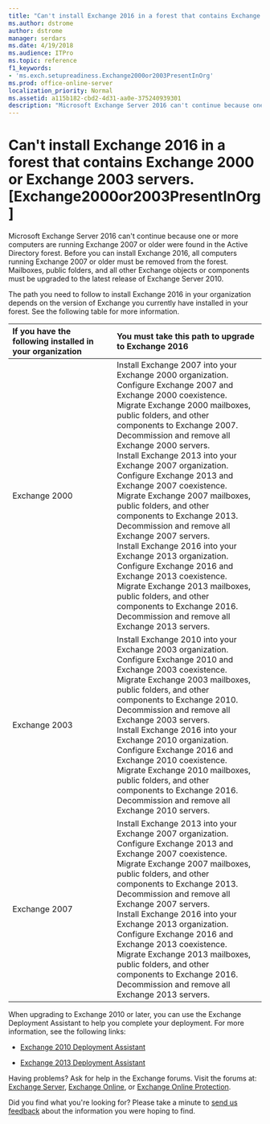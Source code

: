 ```yaml
---
title: "Can't install Exchange 2016 in a forest that contains Exchange 2000 or Exchange 2003 servers. [Exchange2000or2003PresentInOrg]"
ms.author: dstrome
author: dstrome
manager: serdars
ms.date: 4/19/2018
ms.audience: ITPro
ms.topic: reference
f1_keywords:
- 'ms.exch.setupreadiness.Exchange2000or2003PresentInOrg'
ms.prod: office-online-server
localization_priority: Normal
ms.assetid: a115b182-cbd2-4d31-aa0e-375240939301
description: "Microsoft Exchange Server 2016 can't continue because one or more computers are running Exchange 2007 or older were found in the Active Directory forest. Before you can install Exchange 2016, all computers running Exchange 2007 or older must be removed from the forest. Mailboxes, public folders, and all other Exchange objects or components must be upgraded to the latest release of Exchange Server 2010."
---
```


# Can't install Exchange 2016 in a forest that contains Exchange 2000 or Exchange 2003 servers. [Exchange2000or2003PresentInOrg]

Microsoft Exchange Server 2016 can't continue because one or more computers are running Exchange 2007 or older were found in the Active Directory forest. Before you can install Exchange 2016, all computers running Exchange 2007 or older must be removed from the forest. Mailboxes, public folders, and all other Exchange objects or components must be upgraded to the latest release of Exchange Server 2010.
  
The path you need to follow to install Exchange 2016 in your organization depends on the version of Exchange you currently have installed in your forest. See the following table for more information.
  
|**If you have the following installed in your organization**|**You must take this path to upgrade to Exchange 2016**|
|:-----|:-----|
|Exchange 2000  <br/> | Install Exchange 2007 into your Exchange 2000 organization.  <br/>  Configure Exchange 2007 and Exchange 2000 coexistence.  <br/>  Migrate Exchange 2000 mailboxes, public folders, and other components to Exchange 2007.  <br/>  Decommission and remove all Exchange 2000 servers.  <br/>  Install Exchange 2013 into your Exchange 2007 organization.  <br/>  Configure Exchange 2013 and Exchange 2007 coexistence.  <br/>  Migrate Exchange 2007 mailboxes, public folders, and other components to Exchange 2013.  <br/>  Decommission and remove all Exchange 2007 servers.  <br/>  Install Exchange 2016 into your Exchange 2013 organization.  <br/>  Configure Exchange 2016 and Exchange 2013 coexistence.  <br/>  Migrate Exchange 2013 mailboxes, public folders, and other components to Exchange 2016.  <br/>  Decommission and remove all Exchange 2013 servers.  <br/> |
|Exchange 2003  <br/> | Install Exchange 2010 into your Exchange 2003 organization.  <br/>  Configure Exchange 2010 and Exchange 2003 coexistence.  <br/>  Migrate Exchange 2003 mailboxes, public folders, and other components to Exchange 2010.  <br/>  Decommission and remove all Exchange 2003 servers.  <br/>  Install Exchange 2016 into your Exchange 2010 organization.  <br/>  Configure Exchange 2016 and Exchange 2010 coexistence.  <br/>  Migrate Exchange 2010 mailboxes, public folders, and other components to Exchange 2016.  <br/>  Decommission and remove all Exchange 2010 servers.  <br/> |
|Exchange 2007  <br/> | Install Exchange 2013 into your Exchange 2007 organization.  <br/>  Configure Exchange 2013 and Exchange 2007 coexistence.  <br/>  Migrate Exchange 2007 mailboxes, public folders, and other components to Exchange 2013.  <br/>  Decommission and remove all Exchange 2007 servers.  <br/>  Install Exchange 2016 into your Exchange 2013 organization.  <br/>  Configure Exchange 2016 and Exchange 2013 coexistence.  <br/>  Migrate Exchange 2013 mailboxes, public folders, and other components to Exchange 2016.  <br/>  Decommission and remove all Exchange 2013 servers.  <br/> |
   
When upgrading to Exchange 2010 or later, you can use the Exchange Deployment Assistant to help you complete your deployment. For more information, see the following links:
  
- [Exchange 2010 Deployment Assistant](https://go.microsoft.com/fwlink/p/?LinkId=171086)
    
- [Exchange 2013 Deployment Assistant](https://go.microsoft.com/fwlink/p/?LinkId=277105)
    
Having problems? Ask for help in the Exchange forums. Visit the forums at: [Exchange Server](https://go.microsoft.com/fwlink/p/?linkId=60612), [Exchange Online](https://go.microsoft.com/fwlink/p/?linkId=267542), or [Exchange Online Protection](https://go.microsoft.com/fwlink/p/?linkId=285351).
  
Did you find what you're looking for? Please take a minute to [send us feedback](mailto:ExchangeHelpFeedback@microsoft.com&amp;subject=Exchange%202016%20help%20feedback&amp;Body=Thanks%20for%20taking%20the%20time%20to%20send%20us%20feedback!%20We%20strive%20to%20respond%20to%20every%20message%20we%20receive,%20even%20though%20it%20might%20take%20us%20a%20while.%20Let%20us%20know%20what%20you%20think%20about%20Exchange%20content:%20What%20are%20we%20doing%20right%3F%20How%20can%20we%20make%20help%20better%3F%0APlease%20note%20that%20we're%20unable%20to%20respond%20to%20requests%20for%20support%20submitted%20via%20this%20email%20address.%20If%20you%20need%20help,%20please%20contact%20Exchange%20Server%20support%20at%20http://go.microsoft.com/fwlink/p/%3FLinkId=402506.%0AThanks!%0AThe%20Exchange%20Server%20Content%20Publishing%20team) about the information you were hoping to find. 
  

